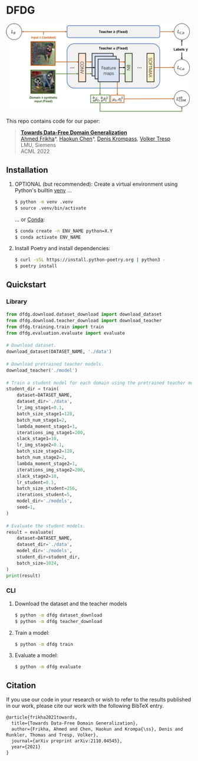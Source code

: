 # DFDG

![Teaser image](docs/assets/method.png)

This repo contains code for our paper:

> [**Towards Data-Free Domain Generalization**](https://arxiv.org/pdf/2110.04545.pdf)<br>
> [Ahmed Frikha](https://scholar.google.de/citations?user=NiarLswAAAAJ&hl=en)\*, [Haokun Chen](https://scholar.google.com/citations?user=ilbqzDwAAAAJ&hl=en)\*, [Denis Krompass](https://www.dbs.ifi.lmu.de/~krompass/), [Volker Tresp](https://www.dbs.ifi.lmu.de/~tresp/)<br>
> LMU, Siemens<br>
> ACML 2022

## Installation

1.  OPTIONAL (but recommended): Create a virtual environment using Python's builtin [venv](https://docs.python.org/3/library/venv.html) ...

    ```bash
    $ python -m venv .venv
    $ source .venv/bin/activate
    ```

    ... or [Conda](https://conda.io):

    ```bash
    $ conda create -n ENV_NAME python=X.Y
    $ conda activate ENV_NAME
    ```

1.  Install Poetry and install dependencies:
    ```bash
    $ curl -sSL https://install.python-poetry.org | python3 -
    $ poetry install
    ```

## Quickstart

### Library

```python
from dfdg.download.dataset_download import download_dataset
from dfdg.download.teacher_download import download_teacher
from dfdg.training.train import train
from dfdg.evaluation.evaluate import evaluate

# Download dataset.
download_dataset(DATASET_NAME, './data')

# Download pretrained teacher models.
download_teacher('./model')

# Train a student model for each domain using the pretrained teacher models.
student_dir = train(
    dataset=DATASET_NAME,
    dataset_dir='./data',
    lr_img_stage1=0.1,
    batch_size_stage1=128,
    batch_num_stage1=2,
    lambda_moment_stage1=1,
    iterations_img_stage1=200,
    slack_stage1=10,
    lr_img_stage2=0.1,
    batch_size_stage2=128,
    batch_num_stage2=2,
    lambda_moment_stage2=1,
    iterations_img_stage2=200,
    slack_stage2=10,
    lr_student=0.1,
    batch_size_student=256,
    iterations_student=5,
    model_dir='./models',
    seed=1,
)

# Evaluate the student models.
result = evaluate(
    dataset=DATASET_NAME,
    dataset_dir='./data',
    model_dir='./models',
    student_dir=student_dir,
    batch_size=1024,
)
print(result)
```

### CLI

1.  Download the dataset and the teacher models

    ```bash
    $ python -m dfdg dataset_download
    $ python -m dfdg teacher_download
    ```

1.  Train a model:

    ```bash
    $ python -m dfdg train
    ```

1.  Evaluate a model:

    ```bash
    $ python -m dfdg evaluate
    ```

## Citation

If you use our code in your research or wish to refer to the results published in our work, please cite our work with the following BibTeX entry.

```
@article{frikha2021towards,
  title={Towards Data-Free Domain Generalization},
  author={Frikha, Ahmed and Chen, Haokun and Krompa{\ss}, Denis and Runkler, Thomas and Tresp, Volker},
  journal={arXiv preprint arXiv:2110.04545},
  year={2021}
}
```

